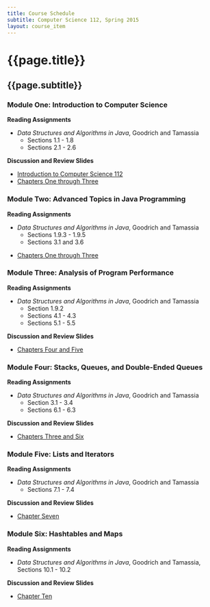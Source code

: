 ```yaml
---
title: Course Schedule
subtitle: Computer Science 112, Spring 2015
layout: course_item
---
```


# {{page.title}}
## {{page.subtitle}}

### Module One: Introduction to Computer Science

**Reading Assignments**

- <em>Data Structures and Algorithms in Java</em>, Goodrich and Tamassia
    - Sections 1.1 - 1.8
    - Sections 2.1 - 2.6

**Discussion and Review Slides**

<ul>

  <li> <a target="_blank" rel="noopener" rel="noopener" rel="noopener" rel="noopener" rel="noopener" href ="{{site.baseurl}}teaching/cs112S2015/provide/slides/module1/cs112S2015-introduction.html">Introduction to Computer Science 112</a></li>
  <li> <a target="_blank" rel="noopener" rel="noopener" rel="noopener" rel="noopener" rel="noopener" href ="{{site.baseurl}}teaching/cs112S2015/provide/slides/module1/cs112S2015-chapter1.html">Chapters One through Three </a></li>

</ul>

### Module Two: Advanced Topics in Java Programming

**Reading Assignments**

- <em>Data Structures and Algorithms in Java</em>, Goodrich and Tamassia
    - Sections 1.9.3 - 1.9.5
    - Sections 3.1 and 3.6

<ul>

  <li> <a target="_blank" rel="noopener" rel="noopener" rel="noopener" rel="noopener" rel="noopener" href ="{{site.baseurl}}teaching/cs112S2015/provide/slides/module1/cs112S2015-chapter1.html">Chapters One through Three </a></li>

</ul>

### Module Three: Analysis of Program Performance

**Reading Assignments**

- <em>Data Structures and Algorithms in Java</em>, Goodrich and Tamassia
    - Section 1.9.2
    - Sections 4.1 - 4.3
    - Sections 5.1 - 5.5

**Discussion and Review Slides**

<ul>

  <li> <a target="_blank" rel="noopener" rel="noopener" rel="noopener" rel="noopener" rel="noopener" href ="{{site.baseurl}}teaching/cs112S2015/provide/slides/module2/cs112S2015-chapter4.html">Chapters Four and Five</a></li>

</ul>

### Module Four: Stacks, Queues, and Double-Ended Queues

**Reading Assignments**

- <em>Data Structures and Algorithms in Java</em>, Goodrich and Tamassia
    - Section 3.1 - 3.4
    - Sections 6.1 - 6.3

**Discussion and Review Slides**

<ul>

  <li> <a target="_blank" rel="noopener" rel="noopener" rel="noopener" rel="noopener" rel="noopener" href ="{{site.baseurl}}teaching/cs112S2015/provide/slides/module3/cs112S2015-chapter5.html">Chapters Three and Six</a></li>

</ul>

### Module Five: Lists and Iterators

**Reading Assignments**

- <em>Data Structures and Algorithms in Java</em>, Goodrich and Tamassia
    - Sections 7.1 - 7.4

**Discussion and Review Slides**

<ul>

  <li> <a target="_blank" rel="noopener" rel="noopener" rel="noopener" rel="noopener" rel="noopener" href ="{{site.baseurl}}teaching/cs112S2015/provide/slides/module4/cs112S2015-chapter6.html">Chapter Seven</a></li>

</ul>

### Module Six: Hashtables and Maps

**Reading Assignments**

- <em>Data Structures and Algorithms in Java</em>, Goodrich and Tamassia, Sections 10.1 - 10.2

**Discussion and Review Slides**

<ul>

  <li> <a target="_blank" rel="noopener" rel="noopener" rel="noopener" rel="noopener" rel="noopener" href ="{{site.baseurl}}teaching/cs112S2015/provide/slides/module5/cs112S2015-chapter10.html">Chapter Ten</a></li>

</ul>
